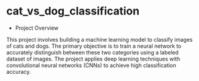 # cat_vs_dog_classification

* Project Overview

This project involves building a machine learning model to classify images of cats and dogs. The primary objective is to train a neural network to accurately distinguish between these two categories using a labeled dataset of images. The project applies deep learning techniques with convolutional neural networks (CNNs) to achieve high classification accuracy.
